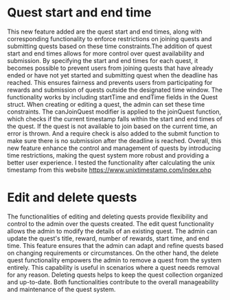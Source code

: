 # Quest start and end time
This new feature added are the quest start and end times, along with corresponding functionality to enforce restrictions on joining quests and submitting quests based on these time constraints.The addition of quest start and end times allows for more control over quest availability and submission. By specifying the start and end times for each quest, it becomes possible to prevent users from joining quests that have already ended or have not yet started and submitting quest when the deadline has reached. This ensures fairness and prevents users from participating for rewards and submission of quests outside the designated time window.
The functionality works by including startTime and endTime fields in the Quest struct. When creating or editing a quest, the admin can set these time constraints. The canJoinQuest modifier is applied to the joinQuest function, which checks if the current timestamp falls within the start and end times of the quest. If the quest is not available to join based on the current time, an error is thrown. And a require check is also added to the submit function to make sure there is no submission after the deadline is reached. Overall, this new feature enhance the control and management of quests by introducing time restrictions, making the quest system more robust and providing a better user experience. I tested the functionality after calculating the unix timestamp from this website https://www.unixtimestamp.com/index.php

# Edit and delete quests
The functionalities of editing and deleting quests provide flexibility and control to the admin over the quests created. The edit quest functionality allows the admin to modify the details of an existing quest. The admin can update the quest's title, reward, number of rewards, start time, and end time. This feature ensures that the admin can adapt and refine quests based on changing requirements or circumstances.
On the other hand, the delete quest functionality empowers the admin to remove a quest from the system entirely. This capability is useful in scenarios where a quest needs removal for any reason. Deleting quests helps to keep the quest collection organized and up-to-date.
Both functionalities contribute to the overall manageability and maintenance of the quest system. 

